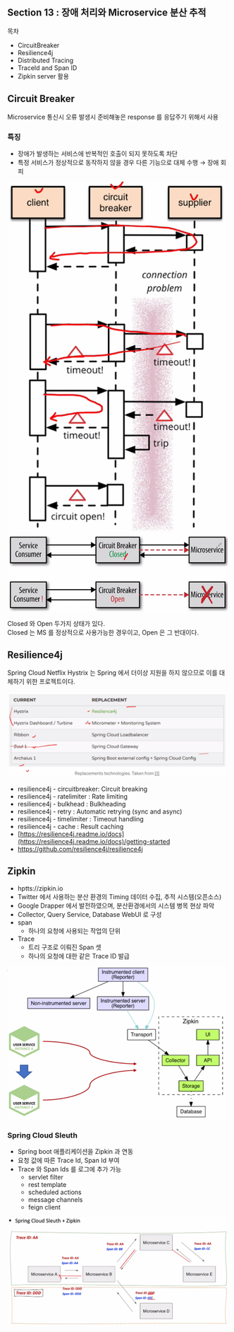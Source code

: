 ## Section 13 : 장애 처리와 Microservice 분산 추적
목차

- CircuitBreaker
- Resilience4j
- Distributed Tracing
- TraceId and Span ID
- Zipkin server 활용

## Circuit Breaker

Microservice 통신시 오류 발생시 준비해놓은 response 를 응답주기 위해서 사용

### 특징

- 장애가 발생하는 서비스에  반복적인 호출이 되지 못하도록 차단
- 특정 서비스가 정상적으로 동작하지 않을 경우 다른 기능으로 대체 수행 → 장애 회피

<img src="/spring-msa/img/18.png" width="500px;"></br>
<img src="/spring-msa/img/19.png" width="500px;">

Closed 와 Open 두가지 상태가 있다.</br>
Closed 는 MS 를 정상적으로 사용가능한 경우이고, Open 은 그 반대이다.

## Resilience4j

Spring Cloud Netflix Hystrix 는 Spring 에서 더이상 지원을 하지 않으므로 이를 대체하기 위한 프로젝트이다.

<img src="/spring-msa/img/20.png" width="500px;">

- resilience4j - circuitbreaker: Circuit breaking
- resilience4j - ratelimiter : Rate limiting
- resilience4j - bulkhead : Bulkheading
- resilience4j - retry : Automatic retrying (sync and async)
- resilience4j - timelimiter : Timeout handling
- resilience4j - cache : Result caching
- [https://resilience4j.readme.io/docs](https://resilience4j.readme.io/docs)/getting-started
- https://github.com/resilience4j/resilience4j

## Zipkin

- hptts://zipkin.io
- Twitter 에서 사용하는 분산 환경의 Timing 데이터 수집, 추적 시스템(오픈소스)
- Google Drapper 에서 발전하였으며, 분산환경에서의 시스템 병목 현상 파악
- Collector, Query Service, Database WebUI 로 구성
- span
    - 하나의 요청에 사용되는 작업의 단위
- Trace
    - 트리 구조로 이뤄진 Span 셋
    - 하나의 요청에 대한 같은 Trace ID 발급

<img src="/spring-msa/img/21.png" width="500px;">

### Spring Cloud Sleuth

- Spring boot 애플리케이션을 Zipkin 과 연동
- 요청 값에 따른 Trace Id, Span Id 부여
- Trace 와 Span Ids 를 로그에 추가 가능
    - servlet filter
    - rest template
    - scheduled actions
    - message channels
    - feign client

<img src="/spring-msa/img/22.png" width="500px;">
